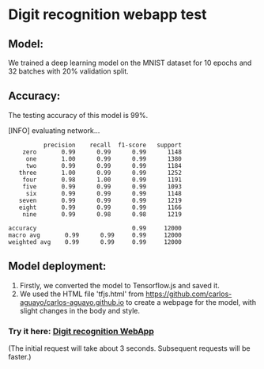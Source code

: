 # Digit recognition webapp test
## Model:
We trained a deep learning model on the MNIST dataset for 10 epochs and 32 batches with 20% validation split.
## Accuracy:
The testing accuracy of this model is 99%.

[INFO] evaluating network...
              
              precision    recall  f1-score   support
        zero       0.99      0.99      0.99      1148
         one       1.00      0.99      0.99      1380
         two       0.99      0.99      0.99      1184
       three       1.00      0.99      0.99      1252
        four       0.98      1.00      0.99      1191
        five       0.99      0.99      0.99      1093
         six       0.99      0.99      0.99      1148
       seven       0.99      0.99      0.99      1219
       eight       0.99      0.99      0.99      1166
        nine       0.99      0.98      0.98      1219
        
    accuracy                           0.99     12000
    macro avg       0.99      0.99     0.99     12000
    weighted avg    0.99      0.99     0.99     12000

## Model deployment:
1. Firstly, we converted the model to Tensorflow.js and saved it.
2. We used the HTML file 'tfjs.html' from https://github.com/carlos-aguayo/carlos-aguayo.github.io to create a webpage for the model, with slight changes in the body and style.


### Try it here: [Digit recognition WebApp](https://msamir9.github.io/Digit_recognition_app/ "Digit recognition webapp") 
(The initial request will take about 3 seconds. Subsequent requests will be faster.)
